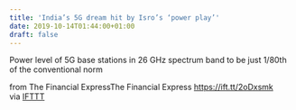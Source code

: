 ```yaml
---
title: 'India’s 5G dream hit by Isro’s ‘power play’'
date: 2019-10-14T01:44:00+01:00
draft: false
---
```


Power level of 5G base stations in 26 GHz spectrum band to be just 1/80th of the conventional norm  
  
from The Financial ExpressThe Financial Express https://ift.tt/2oDxsmk  
via [IFTTT](https://ifttt.com/?ref=da&site=blogger)